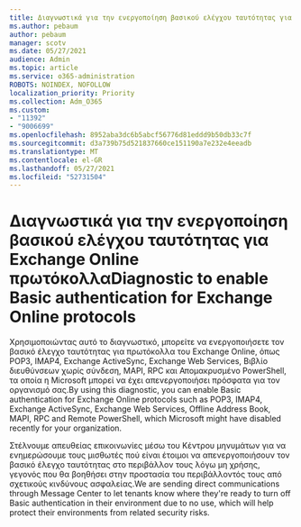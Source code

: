 ```yaml
---
title: Διαγνωστικά για την ενεργοποίηση βασικού ελέγχου ταυτότητας για Exchange Online πρωτόκολλα
ms.author: pebaum
author: pebaum
manager: scotv
ms.date: 05/27/2021
audience: Admin
ms.topic: article
ms.service: o365-administration
ROBOTS: NOINDEX, NOFOLLOW
localization_priority: Priority
ms.collection: Adm_O365
ms.custom:
- "11392"
- "9006699"
ms.openlocfilehash: 8952aba3dc6b5abcf56776d81eddd9b50db33c7f
ms.sourcegitcommit: d3a739b75d521837660ce151190a7e232e4eeadb
ms.translationtype: MT
ms.contentlocale: el-GR
ms.lasthandoff: 05/27/2021
ms.locfileid: "52731504"
---
```

# <a name="diagnostic-to-enable-basic-authentication-for-exchange-online-protocols"></a><span data-ttu-id="f51d3-102">Διαγνωστικά για την ενεργοποίηση βασικού ελέγχου ταυτότητας για Exchange Online πρωτόκολλα</span><span class="sxs-lookup"><span data-stu-id="f51d3-102">Diagnostic to enable Basic authentication for Exchange Online protocols</span></span>

<span data-ttu-id="f51d3-103">Χρησιμοποιώντας αυτό το διαγνωστικό, μπορείτε να ενεργοποιήσετε τον βασικό έλεγχο ταυτότητας για πρωτόκολλα του Exchange Online, όπως POP3, IMAP4, Exchange ActiveSync, Exchange Web Services, Βιβλίο διευθύνσεων χωρίς σύνδεση, MAPI, RPC και Απομακρυσμένο PowerShell, τα οποία η Microsoft μπορεί να έχει απενεργοποιήσει πρόσφατα για τον οργανισμό σας.</span><span class="sxs-lookup"><span data-stu-id="f51d3-103">By using this diagnostic, you can enable Basic authentication for Exchange Online protocols such as POP3, IMAP4, Exchange ActiveSync, Exchange Web Services, Offline Address Book, MAPI, RPC and Remote PowerShell, which Microsoft might have disabled recently for your organization.</span></span> 

<span data-ttu-id="f51d3-104">Στέλνουμε απευθείας επικοινωνίες μέσω του Κέντρου μηνυμάτων για να ενημερώσουμε τους μισθωτές πού είναι έτοιμοι να απενεργοποιήσουν τον βασικό έλεγχο ταυτότητας στο περιβάλλον τους λόγω μη χρήσης, γεγονός που θα βοηθήσει στην προστασία του περιβάλλοντός τους από σχετικούς κινδύνους ασφαλείας.</span><span class="sxs-lookup"><span data-stu-id="f51d3-104">We are sending direct communications through Message Center to let tenants know where they're ready to turn off Basic authentication in their environment due to no use, which will help protect their environments from related security risks.</span></span>